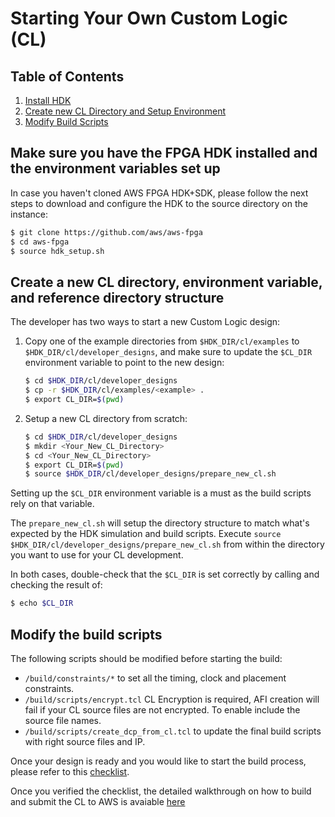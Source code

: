 # Starting Your Own Custom Logic (CL)

## Table of Contents

1. [Install HDK](#install)
2. [Create new CL Directory and Setup Environment](#setupDir)
3. [Modify Build Scripts](#modifyBuildScripts)

<a name="install"></a>
## Make sure you have the FPGA HDK installed and the environment variables set up

In case you haven't cloned AWS FPGA HDK+SDK, please follow the next steps to download and configure the HDK to the source directory on the instance:

```bash
$ git clone https://github.com/aws/aws-fpga
$ cd aws-fpga
$ source hdk_setup.sh
```

<a name="setupDir"></a>
## Create a new CL directory, environment variable, and reference directory structure

The developer has two ways to start a new Custom Logic design:

1. Copy one of the example directories from `$HDK_DIR/cl/examples` to `$HDK_DIR/cl/developer_designs`, and make sure to update the `$CL_DIR` environment variable to point to the new design:

    ```bash
    $ cd $HDK_DIR/cl/developer_designs
    $ cp -r $HDK_DIR/cl/examples/<example> .
    $ export CL_DIR=$(pwd)
    ```

2. Setup a new CL directory from scratch:

    ```bash
    $ cd $HDK_DIR/cl/developer_designs
    $ mkdir <Your_New_CL_Directory>
    $ cd <Your_New_CL_Directory>
    $ export CL_DIR=$(pwd)
    $ source $HDK_DIR/cl/developer_designs/prepare_new_cl.sh
    ```

Setting up the `$CL_DIR` environment variable is a must as the build scripts rely on that variable.

The `prepare_new_cl.sh` will setup the directory structure to match what's expected by the HDK simulation and build scripts. Execute `source $HDK_DIR/cl/developer_designs/prepare_new_cl.sh` from within the directory you want to use for your CL development.

In both cases, double-check that the `$CL_DIR` is set correctly by calling and checking the result of:

```bash
$ echo $CL_DIR
```

<a name="modifyBuildScripts"></a>
## Modify the build scripts

The following scripts should be modified before starting the build:
 * `/build/constraints/*`   to set all the timing, clock and placement constraints.
 * `/build/scripts/encrypt.tcl`   CL Encryption is required, AFI creation will fail if your CL source files are not encrypted.  To enable include the source file names.
 * `/build/scripts/create_dcp_from_cl.tcl`   to update the final build scripts with right source files and IP.

Once your design is ready and you would like to start the build process, please refer to this [checklist](../CHECKLIST_BEFORE_BUILDING_CL.md).

Once you verified the checklist, the detailed walkthrough on how to build and submit the CL to AWS is avaiable [here](../../common/shell_stable/new_cl_template/build/README.md)
